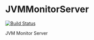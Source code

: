 # JVMMonitorServer
[![Build Status](https://travis-ci.org/rodbate/JVMMonitorServer.svg?branch=master)](https://travis-ci.org/rodbate/JVMMonitorServer)

JVM Monitor Server
